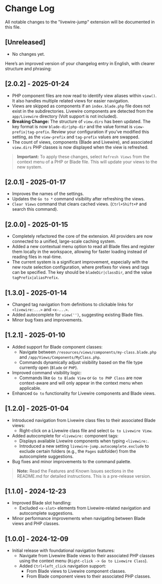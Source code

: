 # Change Log

All notable changes to the "livewire-jump" extension will be documented in this file.

## [Unreleased]

- No changes yet.

Here’s an improved version of your changelog entry in English, with clearer structure and phrasing:

## [2.0.2] - 2025-01-24

- PHP component files are now read to identify view aliases within `view()`. It also handles multiple related views for easier navigation.
- Views are skipped as components if an `index.blade.php` file does not exist in the subdirectories. Livewire components are detected from the `app/Livewire` directory (Volt support is not included).
- **Breaking Change:** The structure of `view.dirs` has been updated. The key format is now `blade-dir|php-dir` and the value format is `view-prefix|tag-prefix`. Review your configuration if you’ve modified this setting, as the `view-prefix` and `tag-prefix` values are swapped.
- The count of views, components (Blade and Livewire), and associated `view.dirs` PHP classes is now displayed when the view is refreshed.

> **Important:** To apply these changes, select `Refresh Views` from the context menu of a PHP or Blade file. This will update your views to the new system.

## [2.0.1] - 2025-01-17

- Improves the names of the settings.
- Updates the `Go to *` command visibility after refreshing the views.
- `Clear Views` command that clears cached views. (`Ctrl+Shift+P` and search this command).

## [2.0.0] - 2025-01-15

- Completely refactored the core of the extension. All providers are now connected to a unified, large-scale caching system.
- Added a new contextual menu option to read all Blade files and register them locally in the workspace, allowing for faster loading instead of reading files in real-time.
- The current system is a significant improvement, especially with the new route selection configuration, where prefixes for views and tags can be specified. The key should be `bladeDir|classDir`, and the value `tagPrefix|aliasPrefix`.


## [1.3.0] - 2025-01-14

- Changed tag navigation from definitions to clickable links for `<livewire:...>` and `<x-...>`.  
- Added autocomplete for `view('')`, suggesting existing Blade files.  
- Minor bug fixes and improvements.

## [1.2.1] - 2025-01-10

- Added support for Blade component classes:
  - Navigate between `/resources/views/components/my-class.blade.php` and `/app/Views/Components/MyClass.php`.
  - Commands dynamically adjust visibility based on the file type currently open (`Blade` or `PHP`).
- Improved command visibility logic:
  - Commands like `Go to Blade View` or `Go to PHP Class` are now context-aware and will only appear in the context menu when applicable.
- Enhanced `Go to` functionality for Livewire components and Blade views.

## [1.2.0] - 2025-01-04

- Introduced navigation from Livewire class files to their associated Blade views:
  - Right-click on a Livewire class file and select `Go to Livewire View`.
- Added autocomplete for `<livewire:` component tags:
  - Displays available Livewire components when typing `<livewire:`.
  - Introduced a new setting `livewire-jump.autocomplete.exclude` to exclude certain folders (e.g., the `Pages` subfolder) from the autocomplete suggestions.
- Bug fixes and minor improvements to the command palette.

> **Note:** Read the Features and Known Issues sections in the README.md for detailed instructions. This is a pre-release version.

## [1.1.0] - 2024-12-23

- Improved Blade slot handling:
  - Excluded `<x-slot>` elements from Livewire-related navigation and autocomplete suggestions.
- Minor performance improvements when navigating between Blade views and PHP classes.

## [1.0.0] - 2024-12-09

- Initial release with foundational navigation features:
  - Navigate from Livewire Blade views to their associated PHP classes using the context menu (`Right-click -> Go to Livewire Class`).
  - Added `Ctrl+left_click` navigation support:
    - From Blade views to Livewire component classes.
    - From Blade component views to their associated PHP classes.
